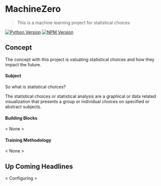 # MachineZero

> This is a machine learning project for statistical choices

[![Python Version][python-version]][npm-url]
[![NPM Version][npm-image]][npm-url]

## Concept

The concept with this project is valuating statistical choices and how they impact the
future.

#### Subject
So what is statistical choices?


The statistical choices or statistical analysis are a graphical or data related visualization
that presents a group or individual choices on specified or abstract subjects.


#### Building Blocks

< None >

#### Training Methodology

< None > 

## Up Coming Headlines

< Configuring >

[npm-image]: https://img.shields.io/badge/version-v0.1-brightgreen
[npm-url]: https://npmjs.org/package/datadog-metrics
[python-version]: https://img.shields.io/badge/python-%2B3.0-blue